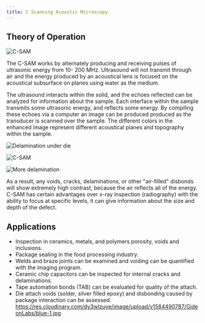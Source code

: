 ```yaml
---
title: C Scanning Acoustic Microscopy
---
```


## Theory of Operation

![C-SAM](https://res.cloudinary.com/dy3wlzuye/image/upload/f_auto,c_scale,w_300/GideonLabs/diagram9_large.gif 'C Scanning Acoustic Microscope')

The C-SAM works by alternately producing and receiving pulses of ultrasonic energy from 10- 200 MHz. Ultrasound will not transmit through air and the energy produced by an acoustical lens is focused on the acoustical subsurface on planes using water as the medium.

The ultrasound interacts within the solid, and the echoes reflected can be analyzed for information about the sample. Each interface within the sample transmits some ultrasonic energy, and reflects some energy. By compiling these echoes via a computer an image can be produced produced as the transducer is scanned over the sample. The different colors in the enhanced image represent different acoustical planes and topography within the sample.

![Delamination under die](https://res.cloudinary.com/dy3wlzuye/image/upload/f_auto,c_scale,w_300/GideonLabs/csam.h1.jpg 'Delamination under die')

![C-SAM](https://res.cloudinary.com/dy3wlzuye/image/upload/f_auto,c_scale,w_300/GideonLabs/csam.h2.jpg 'C Scanning Acoustic Microscope')

![More delamination](https://res.cloudinary.com/dy3wlzuye/image/upload/f_auto,c_scale,w_300/GideonLabs/csam.h3.jpg 'More delamination')

As a result, any voids, cracks, delaminations, or other "air-filled" disbonds will show extremely high contrast, because the air reflects all of the energy. C-SAM has certain advantages over x-ray inspection (radiography) with the ability to focus at specific levels, it can give information about the size and depth of the defect.

## Applications

- Inspection in ceramics, metals, and polymers porosity, voids and inclusions.
- Package sealing in the food processing industry.
- Welds and braze joints can be examined and voiding can be quantified with the imaging program.
- Ceramic chip capacitors can be inspected for internal cracks and delaminations.
- Tape automation bonds (TAB) can be evaluated for quality of the attach.
- Die attach voids (solder, silver filled epoxy) and disbonding caused by package interaction can be assessed.
  https://res.cloudinary.com/dy3wlzuye/image/upload/v1584490787/GideonLabs/blue-1.jpg
